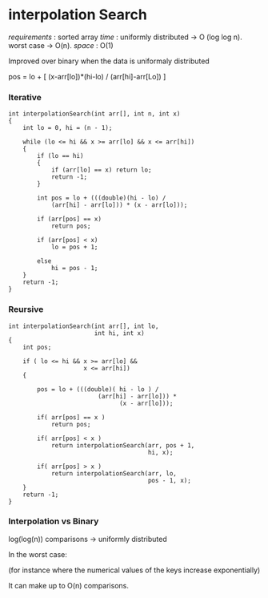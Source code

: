 # interpolation Search

*requirements* : sorted array
*time* : uniformly distributed -> O (log log n). worst case -> O(n).
*space* : O(1)

Improved over binary when the data is uniformaly distributed

pos = lo + [ (x-arr[lo])*(hi-lo) / (arr[hi]-arr[Lo]) ]

### Iterative

```
int interpolationSearch(int arr[], int n, int x) 
{ 
    int lo = 0, hi = (n - 1); 
  
    while (lo <= hi && x >= arr[lo] && x <= arr[hi]) 
    { 
        if (lo == hi) 
        { 
            if (arr[lo] == x) return lo; 
            return -1; 
        } 
        
        int pos = lo + (((double)(hi - lo) / 
            (arr[hi] - arr[lo])) * (x - arr[lo])); 
  
        if (arr[pos] == x) 
            return pos; 
  
        if (arr[pos] < x) 
            lo = pos + 1; 
  
        else
            hi = pos - 1; 
    } 
    return -1; 
} 
```

### Reursive

```
int interpolationSearch(int arr[], int lo,  
                        int hi, int x) 
{ 
    int pos; 

    if ( lo <= hi && x >= arr[lo] && 
                     x <= arr[hi]) 
    {  
          
        pos = lo + (((double)( hi - lo ) / 
                         (arr[hi] - arr[lo])) *  
                               (x - arr[lo])); 
          
        if( arr[pos] == x ) 
            return pos; 
              
        if( arr[pos] < x ) 
            return interpolationSearch(arr, pos + 1, 
                                       hi, x); 
              
        if( arr[pos] > x ) 
            return interpolationSearch(arr, lo,  
                                       pos - 1, x); 
    } 
    return -1; 
} 
```

### Interpolation vs Binary

log(log(n)) comparisons -> uniformly distributed

In the worst case:

(for instance where the numerical values of the keys increase exponentially)

It can make up to O(n) comparisons.